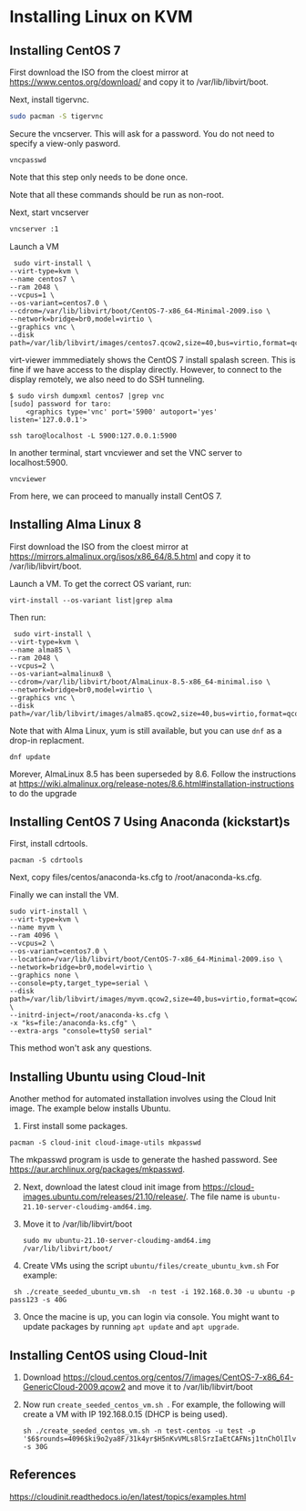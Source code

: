 # Installing Linux on KVM

## Installing CentOS 7

First download the ISO from the cloest mirror at https://www.centos.org/download/ and copy it to /var/lib/libvirt/boot.

Next, install tigervnc.

```bash
sudo pacman -S tigervnc
```

Secure the vncserver. This will ask for a password. You do not need to specify a view-only pasword.

```
vncpasswd
```

Note that this step only needs to be done once.

Note that all these commands should be run as non-root.

Next, start vncserver

```bash
vncserver :1
```

Launch a VM

```
 sudo virt-install \
--virt-type=kvm \
--name centos7 \
--ram 2048 \
--vcpus=1 \
--os-variant=centos7.0 \
--cdrom=/var/lib/libvirt/boot/CentOS-7-x86_64-Minimal-2009.iso \
--network=bridge=br0,model=virtio \
--graphics vnc \
--disk path=/var/lib/libvirt/images/centos7.qcow2,size=40,bus=virtio,format=qcow2
```

virt-viewer immmediately shows the CentOS 7 install spalash screen. This is fine if we have access to the display directly. However, to connect to the display remotely, we also need to do SSH tunneling.

```
$ sudo virsh dumpxml centos7 |grep vnc
[sudo] password for taro: 
    <graphics type='vnc' port='5900' autoport='yes' listen='127.0.0.1'>

ssh taro@localhost -L 5900:127.0.0.1:5900
```

In another terminal, start vncviewer and set the VNC server to localhost:5900. 

```
vncviewer
```

From here, we can proceed to manually install CentOS 7.

## Installing Alma Linux 8

First download the ISO from the cloest mirror at https://mirrors.almalinux.org/isos/x86_64/8.5.html and copy it to /var/lib/libvirt/boot.

Launch a VM. To get the correct OS variant, run:

```
virt-install --os-variant list|grep alma
```

Then run:

```
 sudo virt-install \
--virt-type=kvm \
--name alma85 \
--ram 2048 \
--vcpus=2 \
--os-variant=almalinux8 \
--cdrom=/var/lib/libvirt/boot/AlmaLinux-8.5-x86_64-minimal.iso \
--network=bridge=br0,model=virtio \
--graphics vnc \
--disk path=/var/lib/libvirt/images/alma85.qcow2,size=40,bus=virtio,format=qcow2
```

Note that with Alma Linux, yum is still available, but you can use `dnf` as a drop-in replacment.

  ```
  dnf update
  ```

Morever, AlmaLinux 8.5 has been superseded by 8.6. Follow the instructions at https://wiki.almalinux.org/release-notes/8.6.html#installation-instructions to do the upgrade



## Installing CentOS 7 Using Anaconda (kickstart)s

First, install cdrtools.

```
pacman -S cdrtools
```

Next, copy files/centos/anaconda-ks.cfg to /root/anaconda-ks.cfg.

Finally we can install the VM.

```
sudo virt-install \
--virt-type=kvm \
--name myvm \
--ram 4096 \
--vcpus=2 \
--os-variant=centos7.0 \
--location=/var/lib/libvirt/boot/CentOS-7-x86_64-Minimal-2009.iso \
--network=bridge=br0,model=virtio \
--graphics none \
--console=pty,target_type=serial \
--disk path=/var/lib/libvirt/images/myvm.qcow2,size=40,bus=virtio,format=qcow2 \
--initrd-inject=/root/anaconda-ks.cfg \
-x "ks=file:/anaconda-ks.cfg" \
--extra-args "console=ttyS0 serial"
```

This method won't ask any questions.

## Installing Ubuntu using Cloud-Init

Another method for automated installation involves using the Cloud Init image. The example below installs Ubuntu.

1. First install some packages.

  ```
  pacman -S cloud-init cloud-image-utils mkpasswd
  ```

The mkpasswd program is usde to generate the hashed password. See https://aur.archlinux.org/packages/mkpasswd.

2. Next, download the latest cloud init image from https://cloud-images.ubuntu.com/releases/21.10/release/. The file name is `ubuntu-21.10-server-cloudimg-amd64.img`. 

3. Move it to /var/lib/libvirt/boot

    ```
    sudo mv ubuntu-21.10-server-cloudimg-amd64.img /var/lib/libvirt/boot/
    ```

4. Create VMs using the script `ubuntu/files/create_ubuntu_kvm.sh` For example:

  ```
   sh ./create_seeded_ubuntu_vm.sh  -n test -i 192.168.0.30 -u ubuntu -p pass123 -s 40G
   ```

3. Once the macine is up, you can login via console. You might want to update packages by running `apt update` and `apt upgrade`.

## Installing CentOS using Cloud-Init

1. Download https://cloud.centos.org/centos/7/images/CentOS-7-x86_64-GenericCloud-2009.qcow2 and move it to /var/lib/libvirt/boot

2. Now run `create_seeded_centos_vm.sh `. For example, the following will create a VM with IP 192.168.0.15 (DHCP is being used).

    ```
    sh ./create_seeded_centos_vm.sh -n test-centos -u test -p '$6$rounds=4096$ki9o2ya8F/31k4yr$H5nKvVMLs8lSrzIaEtCAFNsj1tnChOlIlvOPgK8WCRQTh9hf5GslKbXqBRs2azzBzcMUfKxMxokSiEMWgQN7z1' -s 30G
    ```

## References

https://cloudinit.readthedocs.io/en/latest/topics/examples.html
